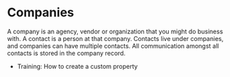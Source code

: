 # Companies

A company is an agency, vendor or organization that you might do business with. A contact is a person at that company. Contacts live under companies, and companies can have multiple contacts. All communication amongst all contacts is stored in the company record.

- Training: How to create a custom property
